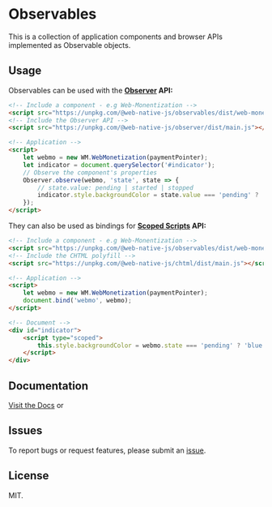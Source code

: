 # Observables

This is a collection of application components and browser APIs implemented as Observable objects.

## Usage

Observables can be used with the **[Observer](https://github.com/web-native/observer) API:**

```html
<!-- Include a component - e.g Web-Monentization -->
<script src="https://unpkg.com/@web-native-js/observables/dist/web-monentization.js"></script>
<!-- Include the Observer API -->
<script src="https://unpkg.com/@web-native-js/observer/dist/main.js"></script>

<!-- Application -->
<script>
    let webmo = new WM.WebMonetization(paymentPointer);
    let indicator = document.querySelector('#indicator');
    // Observe the component's properties
    Observer.observe(webmo, 'state', state => {
        // state.value: pending | started | stopped
        indicator.style.backgroundColor = state.value === 'pending' ? 'blue' : (state.value === 'started' ? 'green' : 'red');
    });
</script>
```

They can also be used as bindings for **[Scoped Scripts](https://github.com/web-native/chtml) API:**

```html
<!-- Include a component - e.g Web-Monentization -->
<script src="https://unpkg.com/@web-native-js/observables/dist/web-monentization.js"></script>
<!-- Include the CHTML polyfill -->
<script src="https://unpkg.com/@web-native-js/chtml/dist/main.js"></script>

<!-- Application -->
<script>
    let webmo = new WM.WebMonetization(paymentPointer);
    document.bind('webmo', webmo);
</script>

<!-- Document -->
<div id="indicator">
    <script type="scoped">
        this.style.backgroundColor = webmo.state === 'pending' ? 'blue' : (webmo.state === 'started' ? 'green' : 'red');
    </script>
</div>
```

## Documentation

[Visit the Docs](https://docs.web-native.dev/observables) or 

## Issues

To report bugs or request features, please submit an [issue](https://github.com/web-native/observables/issues).

## License

MIT.
